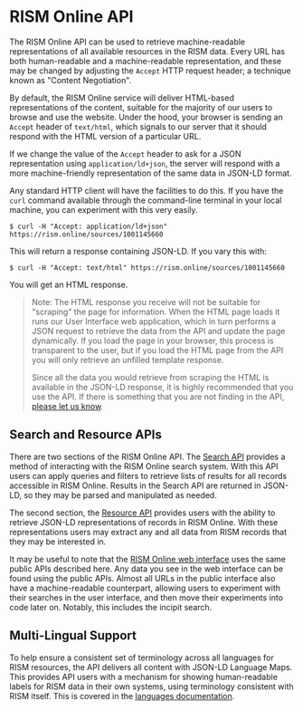 # RISM Online API

The RISM Online API can be used to retrieve machine-readable representations of all available resources
in the RISM data. Every URL has both human-readable and a machine-readable representation, and these
may be changed by adjusting the `Accept` HTTP request header; a technique known as "Content Negotiation".

By default, the RISM Online service will deliver HTML-based representations of the content, suitable for the
majority of our users to browse and use the website. Under the hood, your browser is sending an `Accept` header
of `text/html`, which signals to our server that it should respond with the HTML version of a particular URL.

If we change the value of the `Accept` header to ask for a JSON representation using `application/ld+json`, 
the server will respond with a more machine-friendly representation of the same data in JSON-LD format.

Any standard HTTP client will have the facilities to do this. If you have the `curl` command available through the
command-line terminal in your local machine, you can experiment with this very easily.

    $ curl -H "Accept: application/ld+json" https://rism.online/sources/1001145660

This will return a response containing JSON-LD. If you vary this with:

    $ curl -H "Accept: text/html" https://rism.online/sources/1001145660

You will get an HTML response.

> Note: The HTML response you receive will not be suitable for "scraping"
> the page for information. When the HTML page loads it runs our 
> User Interface web application, which in turn performs a JSON request to
> retrieve the data from the API and update the page dynamically. If you load the page
> in your browser, this process is transparent to the user, but if you load the HTML page from the API
> you will only retrieve an unfilled template response.
> 
> Since all the data you would retrieve from scraping the HTML is available in the
> JSON-LD response, it is highly recommended that you use the API. If there is something
> that you are not finding in the API, [please let us know](https://github.com/rism-digital/rism-online-issues/issues/).

## Search and Resource APIs

There are two sections of the RISM Online API. The [Search API](search-api.md) provides a method of interacting with the RISM Online search system. With this API users can apply queries and filters to retrieve lists of results for all records accessible in RISM Online. Results in the Search API are returned in JSON-LD, so they may be parsed and manipulated as needed.

The second section, the [Resource API](resource-api.md) provides users with the ability to retrieve JSON-LD representations of records in RISM Online. With these representations users may extract any and all data from RISM records that they may be interested in.

It may be useful to note that the [RISM Online web interface](https://rism.online) uses the same public APIs described here. Any data you see in the web interface can be found using the public APIs. Almost all URLs in the public interface also have a machine-readable counterpart, allowing users to experiment with their searches in the user interface, and then move their experiments into code later on. Notably, this includes the incipit search. 

## Multi-Lingual Support

To help ensure a consistent set of terminology across all languages for RISM resources, the API delivers all content with JSON-LD Language Maps. This provides API users with a mechanism for showing human-readable labels for RISM data in their own systems, using terminology consistent with RISM itself. This is covered in the [languages documentation](languages.md).